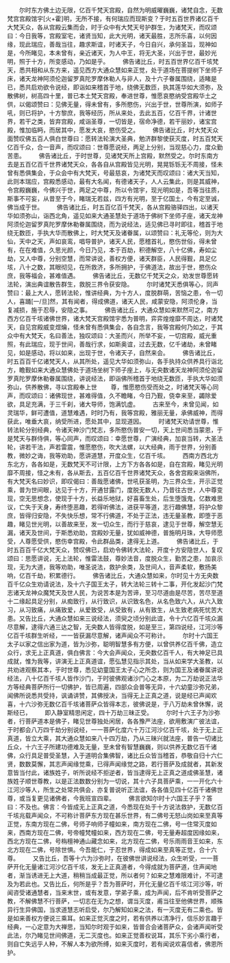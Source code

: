 <!-- { "loadSidebar": true } -->
　　尔时东方佛土边无限，亿百千梵天宫殿，自然为明威曜巍巍，诸梵自念，无数梵宫宫殿馆宇[火+霍]明，无所不接，有何瑞应而现斯变？于时五百世界诸亿百千大梵天众，各从宫殿云集而会，时于众中有大梵天号护群生，为诸梵天，而叹颂曰：今日我等，宫殿室宅，诸贤当知，此大光明，诸天最胜，志所乐喜，以何因缘，现此瑞应，善哉当往，趣求斯谊，时诸天子，今日自兴，承何圣旨，现神如是，今所睹见，本未曾有，亲近诸天，为人中王，将无大圣，兴出于世，最妙光明，照于十方，所变感动，乃如是乎。
　　佛告诸比丘，时五百世界亿百千垓梵天，悉共相和从东方来，遥见西方大通众慧如来正觉，处于道场在菩提树下坐师子床，诸天龙神阿须伦迦留罗真陀罗摩休勒人与非人，及十六子眷属围绕，适睹是已，悉共启劝欲令说经，即诣如来稽首于地，绕佛无数匝，执其莲华如大须弥，及散佛树，树高四十里，普已本土梵天宫殿，奉进世尊，惟愿哀愍纳受宫殿华土之供，以偈颂赞曰：见佛无量，得未曾有，多所愍伤，兴出于世，世尊所演，如师子吼，则已将护，十方黎庶，我等经历，所从来处，去此五百，亿百千界，计诸世界，若干之类，皆弃宫殿，咸诣圣尊，一切皆是，宿命净德，若干丽妙，诸宝宫殿，惟加临眄，而居其中，愿发大哀，愍伤受之。
　　佛告诸比丘，时大梵天众面赞叹佛五百人俱白世尊曰：愿转法轮演大圣典，勉济群黎使获灭度，时五百梵天亿百千众，合一音声，而叹颂曰：世尊愿说经，两足上分别，当现慈心力，度众勤苦患。
　　佛告诸比丘，于时世尊，见诸梵天所上宫殿，默然受之。尔时东南方去是五百亿百千世界诸梵天众，各各自从宫殿皆见光明，晃晃铄铄无不周接，怪未曾有悉俱集会，于众会中有大梵天，号最慈哀，为诸梵天而叹颂曰：诸大天当知，此则本瑞应，宫殿悉感动，最有大名闻，有德诸天子，人人云集此，则是其威神，令宫殿巍巍，今佛兴于世，两足之中尊，所以令馆宇，现光明如是，吾等当往质，斯事不可妄，从昔至于今，睹瑞无若兹，四方有光明，至于亿国土，今有定至诚，佛当成于世。
　　佛告诸比丘，时五百亿百千梵天，各从宫殿骆驿四出，以诸天华如须弥山，诣西北角，遥见如来大通圣慧处于道场于佛树下坐师子座，诸天龙神阿须伦迦留罗真陀罗摩休勒眷属围绕，而为说经法，适见佛已寻时即往，稽首于地绕无数匝，手执大华而散佛上，时大梵天及诸眷属，以颂赞曰：礼无等伦，则为大仙，天中之天，声如哀鸾，唱导普护，诸天人民，愿稽首礼，愍伤世俗，得未曾有，在在难值，久思光颜，今日乃见，本于百劫，积德解空，八十亿佛，寿如尘劫，又人中尊，分别空慧，而常讲说，善权方便，诸天群臣，人民得觐，具足亿垓，八十之数，其眼彻见，在所救济，多所拥护，于佛道法，故出于世，愍伤众庶，我等福会，甚难值遇。
　　佛告诸比丘，无数亿千梵天之众，劝发世尊愿转法轮，演出典谊散告群生，救脱三界令获安隐。
　　尔时诸梵天悉俱等心，同声赞曰：最上大人，愿转法轮，惟讲经典，为十方人，度脱群萌，苦恼之患，令一切人，喜踊[一/旦]然，其有闻者，得成佛道，诸天人民，咸蒙安隐，阿须伦身，当复减损，施于忍辱，安隐之事。
　　佛告诸比丘，大通众慧如来默然可之，南方西方亿百千垓诸佛世界，诸大梵天宫殿馆宇悉为普明，弈弈煌煌靡不周达，时诸梵天，自见宫殿威变煜爚，怪未曾有悉俱集会，各自念言，我等宫殿何乃如之，于其众中有大梵天，名曰善法，独叹颂曰：大圣而兴，所举不妄，一切宫殿，威光重照，有此瑞应，现于世间，善哉行求，如斯奥谊，过去无数，亿千诸劫，未曾睹见，如是感动，将以如来，出现于世，令诸天子，自然来会。
　　佛告诸比丘，时五百百千亿诸梵天人，从其所处，遥见大华如须弥山，各手执持众供养具行诣北方，瞻觐如来大通众慧佛处于道场坐树下师子座上，与无央数诸天龙神阿须伦迦留罗真陀罗摩休勒眷属围绕，讲说经法，即诣佛所稽首于地绕无数匝，手执大华如须弥山，供养散佛，寻以宫殿奉上世
　　尊，惟愿愍伤受而处之，时诸梵天等心同声，而叹颂曰：诸佛现世，甚难得值，久不瞻睹，今日乃觐，侥幸来至，蠲除爱欲，具足充满，于三千刹，诸大导师，饱满饥虚。
　　古来至今，未曾见闻，如灵瑞华，鲜可遭值，道慧难遇，时时乃有，我等宫殿，雅丽无量，承佛威神，而得获此，唯垂大哀，纳受所进，愿处其中，显现道因。
　　时诸梵天劝请世尊，惟转法轮分别经典，令诸天神沙门梵志，多所愍伤普安一切，天上世间悉当蒙恩，于是梵天与群侍俱，等心同声，而叹颂曰：幸愿世尊，广演经典，加哀当转，大圣法轮，讲若干法，声若雷震，惟愿愍伤，吹大法螺，以大经典，雨于世界，分别善教，微妙之诲，我等劝助，愿讲道慧，开度众生，亿百千垓。
　　西南方西北方东北方，各各如是，无数梵天不可计限，上方下方各各如是，自在宫殿，睹见光明靡不周接，怪之未有，各从斯去，五百亿百千世界诸梵天众，各舍宫殿来诣佛所，有大梵天名曰妙识，即叹偈曰：善哉愿诸佛，世吼获圣明，为三界众生，开示正觉乘，普为世间眼，达见于十方，开通甘露门，度脱无数人，乃昔往古世，人中尊变现，空无思想念，使现于十方，长益乐地狱，好喜畜生处，后生堕饿鬼，亿数难思议，亡失于天身，寿终堕恶趣，若得听佛法，进获平等道，志行趣佛慧，将护众黎庶，皆得归安隐，不失快乐想，常不行佛道，不处于正法，违无量圣教，即堕于恶趣，睹见世光明，以善故来至，发一切众生，而行于慈哀，逮见于世尊，解空慧无漏，诸天及世间，于斯悉劝助，宫殿妙无量，犹如威神德，普施明月珠，大导师愿受，人尊愿受供，愍伤幸宫殿，令此群品类，逮得无上道。
　　佛告诸比丘，于时五百百千亿大梵天众，赞叹佛已，启劝令佛转大法轮，开度十方安隐世人，复叹颂曰：思愿讲说，无上法轮，惟雷法鼓，尊妙法音，度脱众生，勤苦之患，加哀示现，无为大道，我等劝助，唯圣说法，救护余类，及世间人，音声柔软，敷扬美响，亿百千劫，积累德行。
　　佛告诸比丘，大通众慧如来，尔时见十方无央数百千亿众生劝请说法，及十六子国王太子，转大法轮三转十二事，开化发起沙门梵志诸天龙神众魔梵天及世人民，为说苦本是为苦谛，至习尽道由是尽苦，苦尽至道十二缘起具足分别，从痴致行，从行致识，从识致名色，从名色致六入，从六入致习，从习致痛，从痛致爱，从爱致受，从受致有，从有致生，从生致老病死忧苦大患。又告比丘，大通众慧如来三说经法，须臾之顷分别此谊，令十六亿百千垓众漏尽意解，逮得六通三达之智，无央数人皆得度脱，如是至三，第四说经，江河沙等亿百千垓群生听经，一一皆获漏尽意解，诸声闻众不可称计。
　　尔时十六国王太子以家之信出家为道，皆为沙弥，聪明智慧多有方便，以曾供养亿百千佛，造立众行，求无上正真道，俱白佛言：今大会声闻众，无央数亿百千人，有大神足已具成就，惟为我等，讲演无上正真道谊，愿弘慧见指示其处，当从如来学大圣教，以共劝进观察其本，于时世尊，悉见幼童国王太子心之所念，则为国王及诸眷属讲说经法，八十亿百千垓人皆作沙门，于时彼佛观诸沙门心之本原，为二万劫说正法华方等经典菩萨所行一切佛护，皆已周遍，四部众会普等无异，十六幼童沙弥兄弟，闻佛所说悉共受持，讽诵讲赞，其佛授决，当得无上正真之道，说是经已声闻欢喜，十六沙弥无数亿百千垓诸菩萨众皆得本志，彼佛说是，于八万劫未曾休懈，说斯经已，
　　即入静室精思闲定，四十万劫三昧正受。
　　尔时十六王子为沙弥者，行菩萨道本是佛子，睹见世尊独处闲居，各各豫严法座，欲用敷演广彼法谊，于时都会八万四千劫分别说经，一一菩萨化度六十万江河沙亿百千垓，处于无上正真道，皆立大乘，其大通众慧如来八十四万劫，乃从三昧兴就法座，普告一切诸比丘众，十六王子所建功德难及无量，至未曾有智慧巍巍，则以供养无数亿百千诸佛，众行具足普受圣慧，入于道明合集佛智，诸比丘众皆当稽首，恭敬自归十六仁贤，数数莫懈，其志声闻缘觉乘，已得声闻缘觉之路，若行菩萨及成就者，其新发意皆当付此，诸族姓子，听所说经不拒逆者，皆当逮得无上正真之道成佛圣慧，诸族姓子顺世尊教，以是正法数数分别为一切说，其十六子具菩萨乘，一一开化六十江河沙等人，所生之处常共俱会，亦复普说听正法谊，各各值见四十亿百千诸佛世尊，或当复更见诸佛者，今我班宣四辈。
　　佛言欲知尔时十六国王子乎？答曰：不及也。佛言：今皆成无上正真之道，今悉现在处于十方说法救护，无数亿百千垓兆载声闻众，不可称计菩萨东方现在甚乐世界，有二佛号无怒山岗如来至真等正觉，东南方现在二佛，号师子响师子幢如来，南方现在二佛，号一住常灭度如来，西南方现在二佛，号帝幢梵幢如来，西方现在二佛，号无量寿超度因缘如来，西北方现在二佛，号栴檀神通山藏念如来，北方现在二佛，号乐雨雨音王如来，东北方现在二佛，号除世惧。今吾能仁，于忍世界，得成如来至真等正觉，合十六尊。
　　又告比丘，吾等十六为沙弥时，在彼佛世讲说经法，众生听受，一一菩萨开化无量诸江河沙亿百千垓，发无上正真道者，今得成就为菩萨道，住声闻地者，渐当诱进无上大道，稍稍当成最正觉，所以者何？如来之慧难限难计，不可逮及为若此也。又告比丘，何所是乎？吾为菩萨时，开化无量亿百千垓江河沙等，听闻咨受诸通慧者，当来末世，或有发意，学弟子乘，成为声闻，后不肯听受菩萨之教，不解佛慧不行菩萨，一切志在无为之想，谓当灭度，甫当往至他佛世界，顺殊异行生异佛国，当求道慧志听启受，尔乃解知如来之法，有一灭度无有二乘也。皆是如来善权方便说三乘耳。如来正觉灭度之时，若有供养以清净行，信乐妙言趣于经典，一心定意为大禅思，当知尔时观于如来，皆普合会诸菩萨众，会诸声闻听受此法，尔乃睹见世间佛道，无二灭度也。如来正觉善权说耳，其乐下劣小乘行者，则自亡失远乎人种，不解人本为欲所缚，如来灭度时，若有闻说欢喜信者，佛恩所护。
